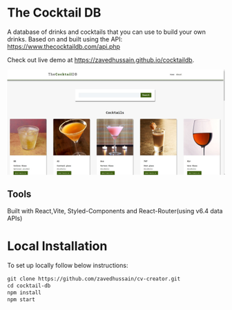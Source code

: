 # The Cocktail DB

A database of drinks and cocktails that you can use to build your own drinks.
Based on and built using the API: https://www.thecocktaildb.com/api.php

Check out live demo at https://zavedhussain.github.io/cocktaildb.

![Home](/src/assets/screenshots/home.jpg)

## Tools

Built with React,Vite, Styled-Components and React-Router(using v6.4 data APIs)

# Local Installation

To set up locally follow below instructions:

```
git clone https://github.com/zavedhussain/cv-creator.git
cd cocktail-db
npm install
npm start
```
